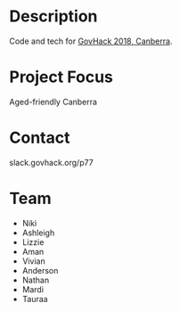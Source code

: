 # Description
Code and tech for [GovHack 2018, Canberra](https://2018.hackerspace.govhack.org/events/canberra_australian_capital_territory).

# Project Focus
Aged-friendly Canberra

# Contact
slack.govhack.org/p77

# Team
- Niki
- Ashleigh
- Lizzie
- Aman
- Vivian
- Anderson
- Nathan
- Mardi
- Tauraa
